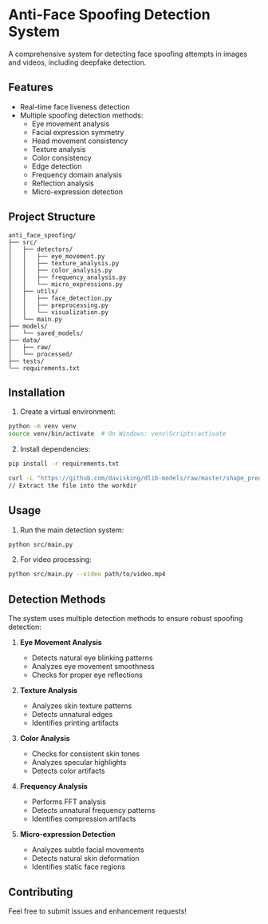 # Anti-Face Spoofing Detection System

A comprehensive system for detecting face spoofing attempts in images and videos, including deepfake detection.

## Features

- Real-time face liveness detection
- Multiple spoofing detection methods:
  - Eye movement analysis
  - Facial expression symmetry
  - Head movement consistency
  - Texture analysis
  - Color consistency
  - Edge detection
  - Frequency domain analysis
  - Reflection analysis
  - Micro-expression detection

## Project Structure

```
anti_face_spoofing/
├── src/
│   ├── detectors/
│   │   ├── eye_movement.py
│   │   ├── texture_analysis.py
│   │   ├── color_analysis.py
│   │   ├── frequency_analysis.py
│   │   └── micro_expressions.py
│   ├── utils/
│   │   ├── face_detection.py
│   │   ├── preprocessing.py
│   │   └── visualization.py
│   └── main.py
├── models/
│   └── saved_models/
├── data/
│   ├── raw/
│   └── processed/
├── tests/
└── requirements.txt
```

## Installation

1. Create a virtual environment:
```bash
python -m venv venv
source venv/bin/activate  # On Windows: venv\Scripts\activate
```

2. Install dependencies:
```bash
pip install -r requirements.txt

curl -L "https://github.com/davisking/dlib-models/raw/master/shape_predictor_68_face_landmarks.dat.bz2" -o models/shape_predictor_68_face_landmarks.dat.bz2
// Extract the file into the workdir
```

## Usage

1. Run the main detection system:
```bash
python src/main.py
```

2. For video processing:
```bash
python src/main.py --video path/to/video.mp4
```

## Detection Methods

The system uses multiple detection methods to ensure robust spoofing detection:

1. **Eye Movement Analysis**
   - Detects natural eye blinking patterns
   - Analyzes eye movement smoothness
   - Checks for proper eye reflections

2. **Texture Analysis**
   - Analyzes skin texture patterns
   - Detects unnatural edges
   - Identifies printing artifacts

3. **Color Analysis**
   - Checks for consistent skin tones
   - Analyzes specular highlights
   - Detects color artifacts

4. **Frequency Analysis**
   - Performs FFT analysis
   - Detects unnatural frequency patterns
   - Identifies compression artifacts

5. **Micro-expression Detection**
   - Analyzes subtle facial movements
   - Detects natural skin deformation
   - Identifies static face regions

## Contributing

Feel free to submit issues and enhancement requests! 
